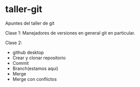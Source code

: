 # taller-git
Apuntes del taller de git

Clase 1:
Manejadores de versiones en general
git en particular.

Clase 2:
* github desktop
* Crear y clonar repositorio
* Commit
* Branch(estamos aqui)
* Merge
* Merge con conflictos

